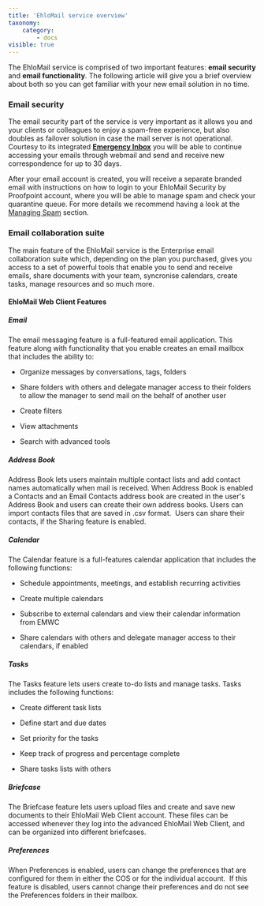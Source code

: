 ```yaml
---
title: 'EhloMail service overview'
taxonomy:
    category:
        - docs
visible: true
---
```


The EhloMail service is comprised of two important features: **email security** and **email functionality**. The following article will give you a brief overview about both so you can get familiar with your new email solution in no time. 

### Email security
The email security part of the service is very important as it allows you and your clients or colleagues to enjoy a spam-free experience, but also doubles as failover solution in case the mail server is not operational. Courtesy to its integrated [**Emergency Inbox**](https://help.mail.ls/email-user-help/emergency-inbox) you will be able to continue accessing your emails through webmail and send and receive new correspondence for up to 30 days.

After your email account is created, you will receive a separate branded email with instructions on how to login to your EhloMail Security by Proofpoint account, where you will be able to manage spam and check your quarantine queue. For more details we recommend having a look at the [Managing Spam](https://help.mail.ls/email-user-help/email-security/managing-spam) section.

### Email collaboration suite
The main feature of the EhloMail service is the Enterprise email collaboration suite which, depending on the plan you purchased, gives you access to a set of powerful tools that enable you to send and receive emails, share documents with your team, syncronise calendars, create tasks, manage resources and so much more.

#### EhloMail Web Client Features

##### Email

The email messaging feature is a full-featured email application. This feature along with functionality that you enable creates an email mailbox that includes the ability to:

*   Organize messages by conversations, tags, folders

*   Share folders with others and delegate manager access to their folders to allow the manager to send mail on the behalf of another user

*   Create filters

*   View attachments

*   Search with advanced tools

##### Address Book

Address Book lets users maintain multiple contact lists and add contact names automatically when mail is received. When Address Book is enabled a Contacts and an Email Contacts address book are created in the user's Address Book and users can create their own address books. Users can import contacts files that are saved in .csv format.  Users can share their contacts, if the Sharing feature is enabled.

##### Calendar

The Calendar feature is a full-features calendar application that includes the following functions:

*   Schedule appointments, meetings, and establish recurring activities

*   Create multiple calendars

*   Subscribe to external calendars and view their calendar information from EMWC

*   Share calendars with others and delegate manager access to their calendars, if enabled

##### Tasks

The Tasks feature lets users create to-do lists and manage tasks. Tasks includes the following functions:

*   Create different task lists

*   Define start and due dates

*   Set priority for the tasks

*   Keep track of progress and percentage complete

*   Share tasks lists with others

##### Briefcase

The Briefcase feature lets users upload files and create and save new documents to their EhloMail Web Client account. These files can be accessed whenever they log into the advanced EhloMail Web Client, and can be organized into different briefcases.

##### Preferences

When Preferences is enabled, users can change the preferences that are configured for them in either the COS or for the individual account.  If this feature is disabled, users cannot change their preferences and do not see the Preferences folders in their mailbox.